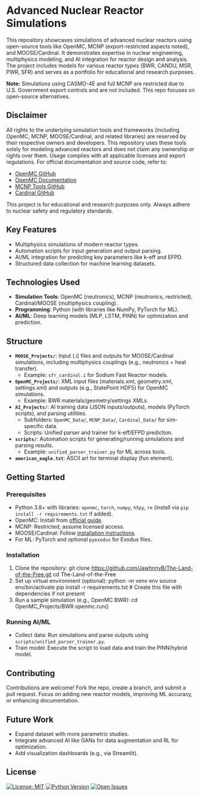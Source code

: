 # Advanced Nuclear Reactor Simulations

This repository showcases simulations of advanced nuclear reactors using open-source tools like OpenMC, MCNP (export-restricted aspects noted), and MOOSE/Cardinal. It demonstrates expertise in nuclear engineering, multiphysics modeling, and AI integration for reactor design and analysis. The project includes models for various reactor types (BWR, CANDU, MSR, PWR, SFR) and serves as a portfolio for educational and research purposes.

**Note:** Simulations using CASMO-4E and full MCNP are restricted due to U.S. Government export controls and are not included. This repo focuses on open-source alternatives.

## Disclaimer

All rights to the underlying simulation tools and frameworks (including OpenMC, MCNP, MOOSE/Cardinal, and related libraries) are reserved by their respective owners and developers. This repository uses these tools solely for modeling advanced reactors and does not claim any ownership or rights over them. Usage complies with all applicable licenses and export regulations. For official documentation and source code, refer to:
- [OpenMC GitHub](https://github.com/openmc-dev/openmc)
- [OpenMC Documentation](https://docs.openmc.org/en/stable/)
- [MCNP Tools GitHub](https://github.com/lanl/mcnptools)
- [Cardinal GitHub](https://cardinal.cels.anl.gov/)

This project is for educational and research purposes only. Always adhere to nuclear safety and regulatory standards.

## Key Features
- Multiphysics simulations of modern reactor types.
- Automation scripts for input generation and output parsing.
- AI/ML integration for predicting key parameters like k-eff and EFPD.
- Structured data collection for machine learning datasets.

## Technologies Used
- **Simulation Tools**: OpenMC (neutronics), MCNP (neutronics, restricted), Cardinal/MOOSE (multiphysics coupling).
- **Programming**: Python (with libraries like NumPy, PyTorch for ML).
- **AI/ML**: Deep learning models (MLP, LSTM, PINN) for optimization and prediction.

## Structure
- **`MOOSE_Projects/`**: Input (.i) files and outputs for MOOSE/Cardinal simulations, including multiphysics couplings (e.g., neutronics + heat transfer).
  - Example: `sfr_cardinal.i` for Sodium Fast Reactor models.
- **`OpenMC_Projects/`**: XML input files (materials.xml, geometry.xml, settings.xml) and outputs (e.g., StatePoint HDF5) for OpenMC simulations.
  - Example: BWR materials/geometry/settings XMLs.
- **`AI_Projects/`**: AI training data (JSON inputs/outputs), models (PyTorch scripts), and parsing utilities.
  - Subfolders: `OpenMC_Data/`, `MCNP_Data/`, `Cardinal_Data/` for sim-specific data.
  - Scripts: Unified parser and trainer for k-eff/EFPD prediction.
- **`scripts/`**: Automation scripts for generating/running simulations and parsing results.
  - Example: `unified_parser_trainer.py` for ML across tools.
- **`american_eagle.txt`**: ASCII art for terminal display (fun element).

## Getting Started

### Prerequisites
- Python 3.8+ with libraries: `openmc`, `torch`, `numpy`, `h5py`, `re` (install via `pip install -r requirements.txt` if added).
- OpenMC: Install from [official guide](https://docs.openmc.org/en/stable/).
- MCNP: Restricted; assume licensed access.
- MOOSE/Cardinal: Follow [installation instructions](https://cardinal.cels.anl.gov/install.html).
- For ML: PyTorch and optional `pyexodus` for Exodus files.

### Installation
1. Clone the repository: git clone https://github.com/JawhnnyB/The-Land-of-the-Free.git
cd The-Land-of-the-Free
2. Set up virtual environment (optional):
python -m venv env
source env/bin/activate
pip install -r requirements.txt  # Create this file with dependencies if not present
3. Run a sample simulation (e.g., OpenMC BWR):
cd OpenMC_Projects/BWR
openmc.run()

### Running AI/ML
- Collect data: Run simulations and parse outputs using `scripts/unified_parser_trainer.py`.
- Train model: Execute the script to load data and train the PINN/hybrid model.

## Contributing
Contributions are welcome! Fork the repo, create a branch, and submit a pull request. Focus on adding new reactor models, improving ML accuracy, or enhancing documentation.

## Future Work
- Expand dataset with more parametric studies.
- Integrate advanced AI like GANs for data augmentation and RL for optimization.
- Add visualization dashboards (e.g., via Streamlit).

## License
[![License: MIT](https://img.shields.io/badge/License-MIT-yellow.svg)](https://opensource.org/licenses/MIT)
[![Python Version](https://img.shields.io/badge/python-3.8%2B-blue)](https://www.python.org/)
[![Open Issues](https://img.shields.io/github/issues/JawhnnyB/The-Land-of-the-Free)](https://github.com/JawhnnyB/The-Land-of-the-Free/issues)